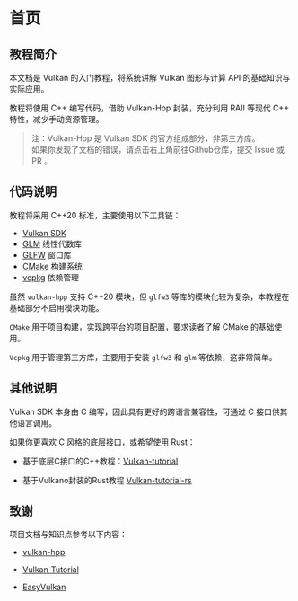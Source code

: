 # **首页**

## **教程简介**

本文档是 Vulkan 的入门教程，将系统讲解 Vulkan 图形与计算 API 的基础知识与实际应用。

教程将使用 C++ 编写代码，借助 Vulkan-Hpp 封装，充分利用 RAII 等现代 C++ 特性，减少手动资源管理。

> 注：Vulkan-Hpp 是 Vulkan SDK 的官方组成部分，非第三方库。  
> 如果你发现了文档的错误，请点击右上角前往Github仓库，提交 Issue 或 PR 。

## **代码说明**

教程将采用 C++20 标准，主要使用以下工具链：

- [Vulkan SDK](https://lunarg.com/vulkan-sdk/)
- [GLM](http://glm.g-truc.net/) 线性代数库
- [GLFW](http://www.glfw.org/) 窗口库
- [CMake](https://cmake.org/) 构建系统
- [vcpkg](https://vcpkg.io/) 依赖管理

虽然 `vulkan-hpp` 支持 C++20 模块，但 `glfw3` 等库的模块化较为复杂，本教程在基础部分不启用模块功能。

`CMake` 用于项目构建，实现跨平台的项目配置，要求读者了解 CMake 的基础使用。

`Vcpkg` 用于管理第三方库，主要用于安装 `glfw3` 和 `glm` 等依赖，这非常简单。

## **其他说明**

Vulkan SDK 本身由 C 编写，因此具有更好的跨语言兼容性，可通过 C 接口供其他语言调用。

如果你更喜欢 C 风格的底层接口，或希望使用 Rust：

- 基于底层C接口的C++教程：[Vulkan-tutorial](https://vulkan-tutorial.com/)

- 基于Vulkano封装的Rust教程 [Vulkan-tutorial-rs](https://github.com/bwasty/vulkan-tutorial-rs)

## **致谢**

项目文档与知识点参考以下内容：

- [vulkan-hpp](https://github.com/KhronosGroup/Vulkan-Hpp) 

- [Vulkan-Tutorial](https://github.com/Overv/VulkanTutorial) 

- [EasyVulkan](https://easyvulkan.github.io/index.html) 

